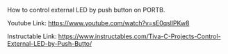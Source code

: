 How to control external LED by push button on PORTB.

Youtube Link: https://www.youtube.com/watch?v=sE0qsllPKw8

Instructable Link: https://www.instructables.com/Tiva-C-Projects-Control-External-LED-by-Push-Butto/
